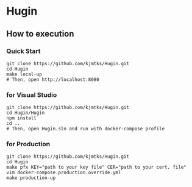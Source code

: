 # Hugin



## How to execution

### Quick Start

```
git clone https://github.com/kjmtks/Hugin.git
cd Hugin
make local-up
# Then, open http://localhost:8080
```

### for Visual Studio

```
git clone https://github.com/kjmtks/Hugin.git
cd Hugin/Hugin
npm install
cd ..
# Then, open Hugin.sln and run with docker-compose profile
```

### for Production

```
git clone https://github.com/kjmtks/Hugin.git
cd Hugin
make pfx KEY="path to your key file" CER="path to your cert. file"
vim docker-compose.production.override.yml
make production-up
```
